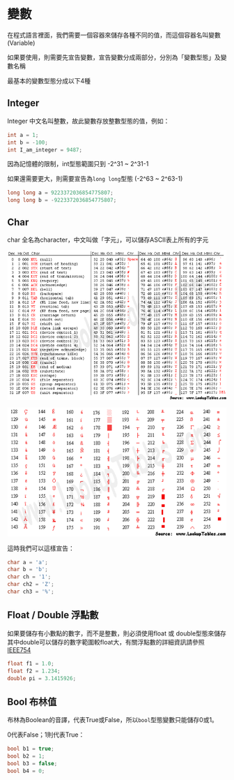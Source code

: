 # 變數

在程式語言裡面，我們需要一個容器來儲存各種不同的值，而這個容器名叫變數\(Variable\)

如果要使用，則需要先宣告變數，宣告變數分成兩部分，分別為「變數型態」及變數名稱

最基本的變數型態分成以下4種

## Integer

Integer 中文名叫整數，故此變數存放整數型態的值，例如：

```cpp
int a = 1;
int b = -100;
int I_am_integer = 9487;
```

因為記憶體的限制，int型態範圍只到 -2^31 ~ 2^31-1

如果還需要更大，則需要宣告為`long long`型態 \(-2^63 ~ 2^63-1\)

```cpp
long long a = 9223372036854775807;
long long b = -9223372036854775807;
```

## Char

char 全名為character，中文叫做「字元」，可以儲存ASCII表上所有的字元

![](../../.gitbook/assets/asciifull.gif)

![](../../.gitbook/assets/extend.gif)

這時我們可以這樣宣告：

```cpp
char a = 'a';
char b = 'b';
char ch = '1';
char ch2 = 'Z';
char ch3 = '%';
```

## Float / Double 浮點數

如果要儲存有小數點的數字，而不是整數，則必須使用float 或 double型態來儲存  
其中double可以儲存的數字範圍較float大，有關浮點數的詳細資訊請參照[IEEE754](https://zh.wikipedia.org/zh-tw/IEEE_754)

```cpp
float f1 = 1.0;
float f2 = 1.234;
double pi = 3.1415926;
```

## Bool 布林值

布林為Boolean的音譯，代表True或False，所以`bool`型態變數只能儲存0或1。

0代表False；1則代表True：

```cpp
bool b1 = true;
bool b2 = 1;
bool b3 = false;
bool b4 = 0;
```

